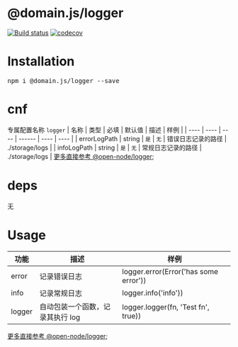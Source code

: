 # @domain.js/logger

[![Build status](https://travis-ci.com/domain-js/logger.svg?branch=master)](https://travis-ci.org/domain-js/logger)
[![codecov](https://codecov.io/gh/domain-js/logger/branch/master/graph/badge.svg)](https://codecov.io/gh/domain-js/logger)

# Installation
<pre>npm i @domain.js/logger --save</pre>

# cnf
专属配置名称 `logger`
| 名称 | 类型 | 必填 | 默认值 | 描述 | 样例 |
| ---- | ---- | ---- | ------ | ---- | ---- |
| errorLogPath | string | `是` | `无` | 错误日志记录的路径 | ./storage/logs |
| infoLogPath | string | `是` | `无` | 常规日志记录的路径 | ./storage/logs |
[更多直接参考 @open-node/logger](https://github.com/open-node/logger);

# deps
<pre>无</pre>


# Usage
| 功能 | 描述 | 样例 |
| ---- | ---- | ---- |
| error | 记录错误日志 | logger.error(Error('has some error')) |
| info | 记录常规日志 | logger.info('info')) |
| logger | 自动包装一个函数，记录其执行 log | logger.logger(fn, 'Test fn', true)) |
[更多直接参考 @open-node/logger](https://github.com/open-node/logger);
